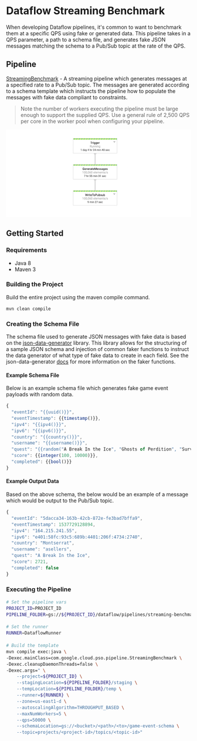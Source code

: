 # Dataflow Streaming Benchmark

When developing Dataflow pipelines, it's common to want to benchmark them at a specific QPS using
fake or generated data. This pipeline takes in a QPS parameter, a path to a schema file, and 
generates fake JSON messages matching the schema to a Pub/Sub topic at the rate of the QPS.

## Pipeline

[StreamingBenchmark](src/main/java/com/google/cloud/pso/pipeline/StreamingBenchmark.java) -
A streaming pipeline which generates messages at a specified rate to a Pub/Sub topic. The messages 
are generated according to a schema template which instructs the pipeline how to populate the 
messages with fake data compliant to constraints.

> Note the number of workers executing the pipeline must be large enough to support the supplied 
> QPS. Use a general rule of 2,500 QPS per core in the worker pool when configuring your pipeline.


![Pipeline DAG](img/pipeline-dag.png "Pipeline DAG")

## Getting Started

### Requirements

* Java 8
* Maven 3

### Building the Project

Build the entire project using the maven compile command.
```sh
mvn clean compile
```

### Creating the Schema File
The schema file used to generate JSON messages with fake data is based on the 
[json-data-generator](https://github.com/vincentrussell/json-data-generator) library. This library
allows for the structuring of a sample JSON schema and injection of common faker functions to 
instruct the data generator of what type of fake data to create in each field. See the 
json-data-generator [docs](https://github.com/vincentrussell/json-data-generator) for more 
information on the faker functions.

#### Example Schema File
Below is an example schema file which generates fake game event payloads with random data.
```javascript
{
  "eventId": "{{uuid()}}",
  "eventTimestamp": {{timestamp()}},
  "ipv4": "{{ipv4()}}",
  "ipv6": "{{ipv6()}}",
  "country": "{{country()}}",
  "username": "{{username()}}",
  "quest": "{{random("A Break In the Ice", "Ghosts of Perdition", "Survive the Low Road")}}",
  "score": {{integer(100, 10000)}},
  "completed": {{bool()}}
}
```

#### Example Output Data
Based on the above schema, the below would be an example of a message which would be output to the
Pub/Sub topic.
```javascript
{
  "eventId": "5dacca34-163b-42cb-872e-fe3bad7bffa9",
  "eventTimestamp": 1537729128894,
  "ipv4": "164.215.241.55",
  "ipv6": "e401:58fc:93c5:689b:4401:206f:4734:2740",
  "country": "Montserrat",
  "username": "asellers",
  "quest": "A Break In the Ice",
  "score": 2721,
  "completed": false
}
```

### Executing the Pipeline
```bash
# Set the pipeline vars
PROJECT_ID=PROJECT_ID
PIPELINE_FOLDER=gs://${PROJECT_ID}/dataflow/pipelines/streaming-benchmark

# Set the runner
RUNNER=DataflowRunner

# Build the template
mvn compile exec:java \
-Dexec.mainClass=com.google.cloud.pso.pipeline.StreamingBenchmark \
-Dexec.cleanupDaemonThreads=false \
-Dexec.args=" \
    --project=${PROJECT_ID} \
    --stagingLocation=${PIPELINE_FOLDER}/staging \
    --tempLocation=${PIPELINE_FOLDER}/temp \
    --runner=${RUNNER} \
    --zone=us-east1-d \
    --autoscalingAlgorithm=THROUGHPUT_BASED \
    --maxNumWorkers=5 \
    --qps=50000 \
    --schemaLocation=gs://<bucket>/<path>/<to>/game-event-schema \
    --topic=projects/<project-id>/topics/<topic-id>"
```
